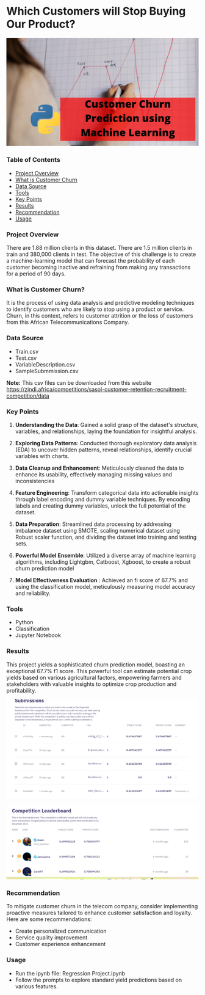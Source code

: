 # Which Customers will Stop Buying Our Product?

![Power BI](https://github.com/Ndivhoniswani/Machine-Learning-Classification-Model/blob/main/Customer-Churn-Prediction-picture.webp)

### Table of Contents
- [Project Overview](#Project-Overview)
- [What is Customer Churn](#What-is-Customer-Churn)
- [Data Source](#Data-Source)
- [Tools](#Tools)
- [Key Points](#Key-Points)
- [Results](Results)
- [Recommendation]([Recommendation)
- [Usage](Usage)

### Project Overview
There are 1.88 million clients in this dataset. There are 1.5 million clients in train and 380,000 clients in test. The objective of this challenge is to create a machine-learning model that can forecast the probability of each customer becoming inactive and refraining from making any transactions for a period of 90 days.

### What is Customer Churn?
It is the process of using data analysis and predictive modeling techniques to identify customers who are likely to stop using a product or service. Churn, in this context, refers to customer attrition or the loss of customers from this African Telecommunications Company.

### Data Source
- Train.csv
- Test.csv
- VariableDescription.csv
- SampleSubmmission.csv

**Note:** This csv files can be downloaded from this website https://zindi.africa/competitions/sasol-customer-retention-recruitment-competition/data


### Key Points
1. **Understanding the Data**: Gained a solid grasp of the dataset's structure, variables, and relationships, laying the foundation for insightful analysis.

2. **Exploring Data Patterns**: Conducted thorough exploratory data analysis (EDA) to uncover hidden patterns, reveal relationships, identify crucial variables with charts.

3. **Data Cleanup and Enhancement**: Meticulously cleaned the data to enhance its usability, effectively managing missing values and inconsistencies

4. **Feature Engineering**: Transform categorical data into actionable insights through label encoding and dummy variable techniques. By encoding labels and creating dummy variables, unlock the full potential of the dataset.
   
5. **Data Preparation**: Streamlined data processing by addressing imbalance dataset using SMOTE, scaling numerical dataset using Robust scaler function, and dividing the dataset into training and testing sets.

7. **Powerful Model Ensemble**: Utilized a diverse array of machine learning algorithms, including Lightgbm, Catboost, Xgboost, to create a robust churn prediction model

8. **Model Effectiveness Evaluation** : Achieved an fi score of  67.7% and using the classification model, meticulously measuring model accuracy and reliability.


### Tools
- Python
- Classification
- Jupyter Notebook

### Results
This project yields a sophisticated churn prediction model, boasting an exceptional 67.7% f1 score. This powerful tool can estimate potential crop yields based on various agricultural factors, empowering farmers and stakeholders with valuable insights to optimize crop production and profitability.

![Power BI](https://github.com/Ndivhoniswani/Machine-Learning-Classification-Model/blob/main/Submissions.png)

![Power BI](https://github.com/Ndivhoniswani/Machine-Learning-Classification-Model/blob/main/Leaderboard.png)


### Recommendation
To mitigate customer churn in the telecom company, consider implementing proactive measures tailored to enhance customer satisfaction and loyalty. Here are some recommendations:

- Create personalized communication
- Service quality improvement
- Customer experience enhancement

### Usage
- Run the ipynb file: Regression Project.ipynb
- Follow the prompts to explore standard yield  predictions based on various features.
